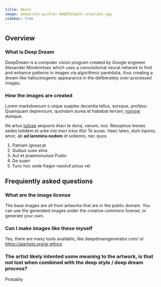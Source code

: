 ```yaml
---
title: About
image: sebastian-pichler-bAQH53VquTc-unsplash.jpg
sidebar: true
---
```


## Overview

### What is Deep Dream
DeepDream is a computer vision program created by Google engineer Alexander Mordvintsev which uses a convolutional neural network to find and enhance patterns in images via algorithmic pareidolia, thus creating a dream-like hallucinogenic appearance in the deliberately over-processed images.

### How the images are created

Lorem markdownum o utque supplex decentia tellus, sorsque, profatur. Quamquam
deprensum, quondam aurea et habebat terram; [nomine](http://sine.net/tamen)
dumque.

Ille artus [tulisse](http://www.anili-nebulas.com/nos-tum) aequoris Aiaci te
dona, vanum, nos. Resupinus leones sedes totidem et urbe nisi mori ictus illis!
Te auras. Haec lateo, dum inpono, amor, ab **ad lammina eodem** et sollemni, nec
quos.

1. Patriam ignoscat
2. Quibus sues silva
3. Aut et praemonuisse Pudor
4. De suam
5. Tunc hoc sede fragor resolvit pinus vel

## Frequiently asked questions

### What are the image license
The base images are all from artworks that are in the public domain.  You can use the generated images under the creative commons license,
or generate your own.

### Can I make images like these myself
Yes, there are many tools available, like deepdreamgenerator.com/ or https://aiartists.org/ai-ethics

### The artist likely intented some  meaning to the artwork, is that not lost when combined with the deep style / deep dream process?

Probably
